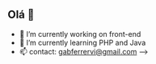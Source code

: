 ## Olá 👋


- 🔭 I’m currently working on front-end
- 🌱 I’m currently learning PHP and Java
- 📫 contact: gabferrervi@gmail.com 
-->
